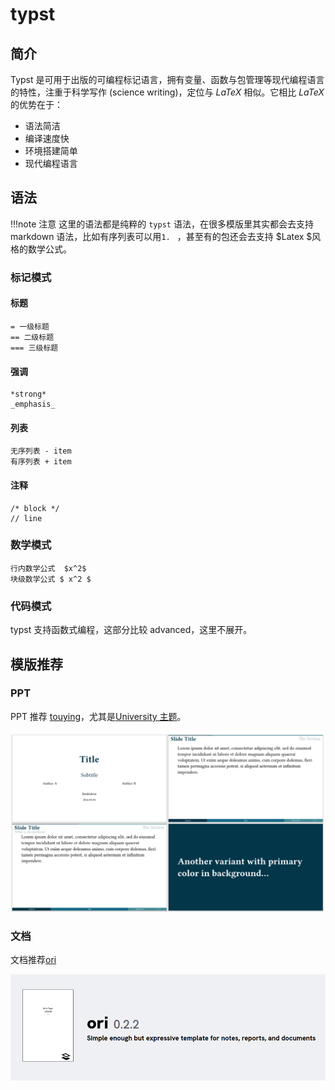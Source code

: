 # typst

## 简介

Typst 是可用于出版的可编程标记语言，拥有变量、函数与包管理等现代编程语言的特性，注重于科学写作 (science writing)，定位与 $LaTeX$ 相似。它相比 $LaTeX$ 的优势在于：

* 语法简洁
* 编译速度快
* 环境搭建简单
* 现代编程语言

## 语法

!!!note 注意
    这里的语法都是纯粹的 `typst` 语法，在很多模版里其实都会去支持 markdown 语法，比如有序列表可以用`1. ` ，甚至有的包还会去支持 $Latex $风格的数学公式。

### 标记模式

#### 标题

```typst
= 一级标题
== 二级标题
=== 三级标题
```

#### 强调

```typst
*strong*
_emphasis_
```

#### 列表

```typst
无序列表 - item
有序列表 + item
```

#### 注释

```typst
/* block */
// line
```

### 数学模式

```typst
行内数学公式	$x^2$
块级数学公式 $ x^2 $
```

### 代码模式

typst 支持函数式编程，这部分比较 advanced，这里不展开。

## 模版推荐

### PPT

PPT 推荐 [touying](https://touying-typ.github.io/zh/docs/intro/)，尤其是[University 主题](https://touying-typ.github.io/zh/docs/themes/university)。

![alt text](images/touying.png)

### 文档

文档推荐[ori](https://typst.app/universe/package/ori/)

![alt text](images/ori.png)